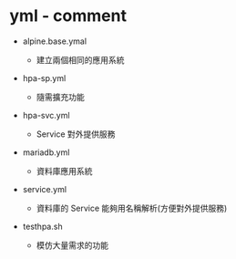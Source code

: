 
# yml - comment

- alpine.base.ymal
    - 建立兩個相同的應用系統

- hpa-sp.yml
	- 隨需擴充功能

- hpa-svc.yml
    - Service 對外提供服務

- mariadb.yml
    - 資料庫應用系統

- service.yml
    - 資料庫的 Service 能夠用名稱解析(方便對外提供服務)

- testhpa.sh
    - 模仿大量需求的功能


